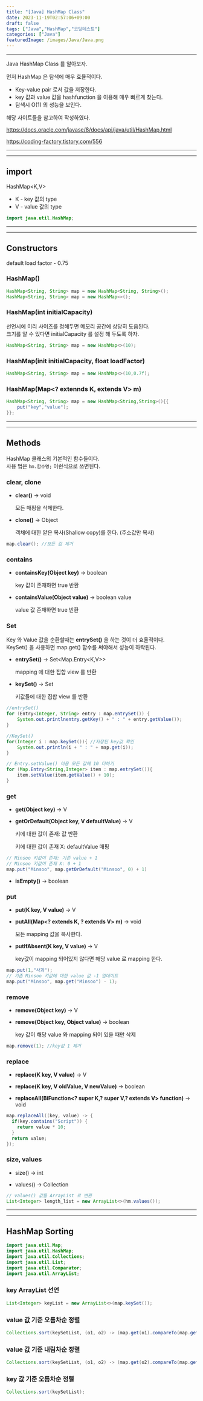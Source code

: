 ```yaml
---
title: "[Java] HashMap Class"
date: 2023-11-19T02:57:06+09:00
draft: false
tags: ["Java","HashMap","코딩테스트"]
categories: ["Java"]
featuredImage: /images/Java/Java.png
---
```



---
Java HashMap Class 를 알아보자.

먼저 HashMap 은 탐색에 매우 효율적이다. 

- Key-value pair 로서 값을 저장한다.
- key 값과 value 값을 hashfunction 을 이용해 매우 빠르게 찾는다.
- 탐색시 O(1) 의 성능을 보인다.

해당 사이트들을 참고하여 작성하였다.

https://docs.oracle.com/javase/8/docs/api/java/util/HashMap.html

https://coding-factory.tistory.com/556 

---
---
## import

HashMap<K,V>

- K - key 값의 type
- V - value 값의 type

```java
import java.util.HashMap;
```
---
---
## Constructors

default load factor - 0.75



### HashMap()

```java
HashMap<String, String> map = new HashMap<String, String>();
HashMap<String, String> map = new HashMap<>(); 
```

### HashMap(int initialCapacity)

선언시에 미리 사이즈를 정해두면 메모리 공간에 상당히 도움된다.<br>
크기를 알 수 있다면 initialCapacity 를 설정 해 두도록 하자.

```java
HashMap<String, String> map = new HashMap<>(10);
```

### **HashMap(init initialCapacity, float loadFactor)**

```java
HashMap<String, String> map = new HashMap<>(10,0.7f);
```

### **HashMap(Map<? extennds K, extends V> m)**

```java
HashMap<String, String> map = new HashMap<String,String>(){{
	put("key","value");
}};
```
---
---
## Methods

HashMap 클래스의 기본적인 함수들이다.<br>
사용 법은 `hm.함수명;` 이런식으로 쓰면된다.

### clear, clone

- **clear()** -> void

  모든 매핑을 삭제한다.

- **clone()** -> Object

  객채에 대한 얕은 복사(Shallow copy)를 한다. (주소값만 복사)

```java
map.clear(); //모든 값 제거
```

### contains

- **containsKey(Object key)** -> boolean

  key 값이 존재하면 true 반환

- **containsValue(Object value)** -> boolean value 

  value 값 존재하면 true 반환

### Set

Key 와 Value 값을 순환할때는 **entrySet()** 을 하는 것이 더 효율적이다.<br> 
KeySet() 을 사용하면 map.get() 함수를 써야해서 성능이 하락된다.

- **entrySet()** -> Set<Map.Entry<K,V>>

  mapping 에 대한 집합 view 를 반환

- **keySet()** -> Set<K>

  키값들에 대한 집합 view 를 반환

```java
//entrySet() 
for (Entry<Integer, String> entry : map.entrySet()) {
    System.out.printlnentry.getKey() + " : " + entry.getValue());
}

//KeySet() 
for(Integer i : map.keySet()){ //저장된 key값 확인
    System.out.println(i + " : " + map.get(i));
}

// Entry.setValue() 이용 모든 값에 10 더하기
for (Map.Entry<String,Integer> item : map.entrySet()){
    item.setValue(item.getValue() + 10);
}
```

### get

- **get(Object key)** -> V

- **getOrDefault(Object key, V defaultValue)** -> V

  키에 대한 값이 존재: 값 반환

  키에 대한 값이 존재 X: defaultValue 매핑

```java
// Minsoo 키값이 존재: 기존 value + 1
// Minsoo 키값이 존재 X: 0 + 1
map.put("Minsoo", map.getOrDefault("Minsoo", 0) + 1)
```

- **isEmpty()** -> boolean

### put

- **put(K key, V value)** -> V

- **putAll(Map<? extends K, ? extends V> m)** -> void

  모든 mapping 값을 복사한다.

- **putIfAbsent(K key, V value)** -> V

  key값이 mapping 되어있지 않다면 해당 value 로 mapping 한다.

```java
map.put(1,"사과");
// 기존 Minsoo 키값에 대한 value 값 -1 업데이트
map.put("Minsoo", map.get("Minsoo") - 1);
```

### remove

- **remove(Object key)** -> V

- **remove(Object key, Object value)** -> boolean

  key 값이 해당 value 와 mapping 되어 있을 때만 삭제

```java
map.remove(1); //key값 1 제거
```

### replace

- **replace(K key, V value)** -> V

- **replace(K key, V oldValue, V newValue)** -> boolean

- **replaceAll(BiFunction<? super K,? super V,? extends V> function)** -> void

```java
map.replaceAll((key, value) -> {
  if(key.contains("Script")) {
    return value * 10;
  }
  return value;
});
```

### size, values

- size() -> int

- values() -> Collection<V>

```java
// values() 값들 ArrayList 로 변환
List<Integer> length_list = new ArrayList<>(hm.values());
```
---
---

## HashMap Sorting

```java
import java.util.Map;
import java.util.HashMap;
import java.util.Collections;
import java.util.List;
import java.util.Comparator;
import java.util.ArrayList;
```

### key ArrayList 선언

```java
List<Integer> keyList = new ArrayList<>(map.keySet());
```

### value 값 기준 오름차순 정렬

```java
Collections.sort(keySetList, (o1, o2) -> (map.get(o1).compareTo(map.get(o2))));
```

### value 값 기준 내림차순 정렬

```java
Collections.sort(keySetList, (o1, o2) -> (map.get(o2).compareTo(map.get(o1))));
```

### key 값 기준 오름차순 정렬

```java
Collections.sort(keySetList);
```


